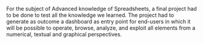 For the subject of Advanced knowledge of Spreadsheets, a final project had to be done to test all the knowledge we learned. The project had to generate as outcome a dashboard as entry point for end-users in which it will be possible to operate, browse, analyze, and exploit all elements from a numerical, textual and graphical perspectives.
